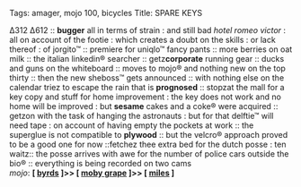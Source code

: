 Tags: amager, mojo 100, bicycles
Title: SPARE KEYS
  
∆312 ∆612 :: **bugger** all in terms of strain : and still bad _hotel romeo victor_ : all on account of the footie : which creates a doubt on the skills : or lack thereof : of jorgito™ :: premiere for uniqlo™ fancy pants :: more berries on oat milk :: the italian linkedin® searcher :: getz**corporate** running gear :: ducks and guns on the whiteboard :: moves to mojo® and nothing new on the top thirty :: then the new sheboss™ gets announced :: with nothing else on the calendar triez to escape the rain that is **prognosed** :: stopzat the mall for a key copy and stuff for home improvement : the key does not work and no home will be improved : but **sesame** cakes and a coke® were acquired :: getzon with the task of hanging the astronauts : but for that delftie™ will need tape : on account of having empty the pockets at work :: the superglue is not compatible to **plywood** :: but the velcro® approach proved to be a good one for now ::fetchez thee extra bed for the dutch posse : ten waitz:: the posse arrives with awe for the number of police cars outside the bio® :: everything is being recorded on two cams  
_mojo_: **[ [byrds](https://www.allmusic.com/album/the-notorious-byrd-brothers-mw0000198554) ]>> [ [moby grape](https://www.allmusic.com/album/moby-grape-mw0000651709) ]>> [ [miles](https://www.allmusic.com/album/the-complete-in-a-silent-way-sessions-mw0000013982) ]**  

<!--stackedit_dataeyJoaXN0b3J5IjpbMTM1ODc4NTYwMywtMjE0MjEz NzIwNSw5NjEz MDkwNDNdfQdfQ==
-->